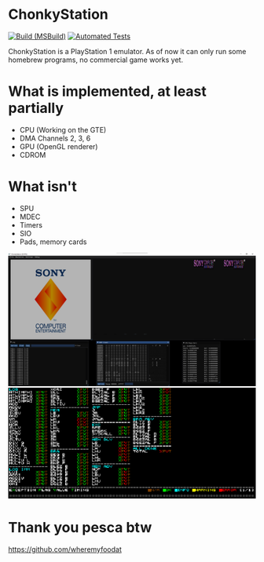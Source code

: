 # ChonkyStation
[![Build (MSBuild)](https://github.com/liuk7071/ChonkyStation/actions/workflows/build.yml/badge.svg)](https://github.com/liuk7071/ChonkyStation/actions/workflows/build.yml) [![Automated Tests](https://github.com/liuk7071/ChonkyStation/actions/workflows/run_unit_tests.yml/badge.svg)](https://github.com/liuk7071/ChonkyStation/actions/workflows/run_unit_tests.yml)

ChonkyStation is a PlayStation 1 emulator.
As of now it can only run some homebrew programs, no commercial game works yet.

# What is implemented, at least partially
- CPU (Working on the GTE)
- DMA Channels 2, 3, 6
- GPU (OpenGL renderer)
- CDROM
# What isn't
- SPU
- MDEC
- Timers
- SIO
- Pads, memory cards

![Screenshot](docs/img/boot.png)
![Screenshot](docs/img/amidog.png)

# Thank you pesca btw
https://github.com/wheremyfoodat